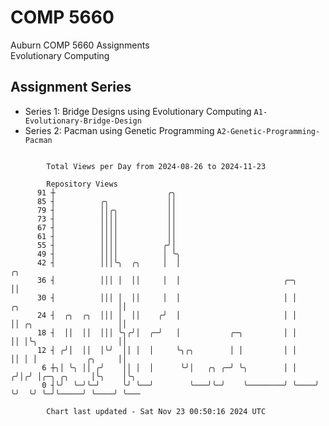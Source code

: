 # COMP 5660
Auburn COMP 5660 Assignments  
Evolutionary Computing

## Assignment Series
- Series 1: Bridge Designs using Evolutionary Computing `A1-Evolutionary-Bridge-Design`
- Series 2: Pacman using Genetic Programming `A2-Genetic-Programming-Pacman`

```

        Total Views per Day from 2024-08-26 to 2024-11-23

        Repository Views
      91 ┼                         ╭╮
      85 ┤          ╭╮             ││
      79 ┤          ││╭╮           ││
      73 ┤          ││││           ││
      67 ┤          ││││           ││
      61 ┤          ││││           ││
      55 ┤          ││││          ╭╯│
      49 ┤          ││││          │ ╰╮
      42 ┤          │││╰╮  ╭╮     │  │                                                       ╭╮
      36 ┤          │││ │  ││     │  │                       ╭─╮                             ││
      30 ┤          │││ │  ││     │  │                       │ │     ╭╮                      ││
      24 ┤  ╭╮  ╭╮  │││ │  ││    ╭╯  │                       │ │     ││ ╭╮                   ││
      18 ┤  ││  ││  │││ ╰╮╭╯│  ╭─╯   │           ╭─╮         │ │     ││ │╰╮                  ││
      12 ┤ ╭╯│  ││  │╰╯  ││ │  │     ╰╮╭╮        │ │         │ │     ││ │ │           ╭╮     ││
       6 ┼╮│ ╰╮ ││ ╭╯    ││ │  │      ╰╯│   ╭╮ ╭─╯ ╰╮        │ │    ╭╯│╭╯ │╭─╮ ╭╮     │╰╮    │╰╮
       0 ┤╰╯  ╰─╯╰─╯     ╰╯ ╰──╯        ╰───╯╰─╯    ╰────────╯ ╰────╯ ╰╯  ╰╯ ╰─╯╰─────╯ ╰────╯ ╰───

        Chart last updated - Sat Nov 23 00:50:16 2024 UTC
        
```
